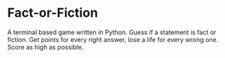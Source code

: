 # Fact-or-Fiction
A terminal based game written in Python. Guess if a statement is fact or fiction. Get points for every right answer, lose a life for every wrong one. Score as high as possible. 
